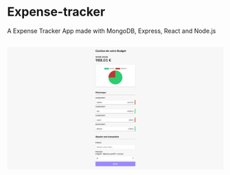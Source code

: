 # Expense-tracker
A Expense Tracker App made with MongoDB, Express, React and Node.js 

##
![budget app img](https://github.com/Sma-source/Expense-tracker/blob/main/budgetapp.png?raw=true)
